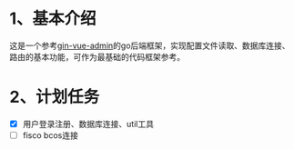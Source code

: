 # 1、基本介绍
这是一个参考[gin-vue-admin](https://github.com/flipped-aurora/gin-vue-admin)的go后端框架，实现配置文件读取、数据库连接、路由的基本功能，可作为最基础的代码框架参考。
# 2、计划任务
- [x] 用户登录注册、数据库连接、util工具
- [ ] fisco bcos连接
